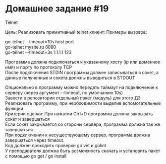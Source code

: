 # Домашнее задание #19

Telnet

Цель: Реализовать примитивный telnet клиент:
Примеры вызовов:

go-telnet --timeout=10s host port  
go-telnet mysite.ru 8080  
go-telnet --timeout=3s 1.1.1.1 123  

Программа должна подключаться к указанному хосту (ip или доменное имя) и порту по протоколу TCP  
После подключения STDIN программы должен записываться в сокет, а данные полученные и сокета должны выводиться в STDOUT

Опционально в программу можно передать таймаут на подключение к серверу (через аргумент --timeout, по умолчанию 10s)  
Завести в репозитории отдельный пакет (модуль) для этого ДЗ   
Реализовать программу, при необходимости выделив вспомогательные функции  
Критерии оценки: При нажатии Ctrl+D программа должна закрывать сокет и завершаться  
Если сокет закрывается со стороны сервера, программа должна так же завершаться  
При подключении к несуществующему сервер, программа должна завершаться через timeout.  
Код должен проходить проверки go vet и golint  
У преподавателя должна быть возможность скачать и установить пакет с помощью go get / go install